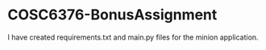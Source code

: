 # COSC6376-BonusAssignment

I have created requirements.txt and main.py files for the minion application.
